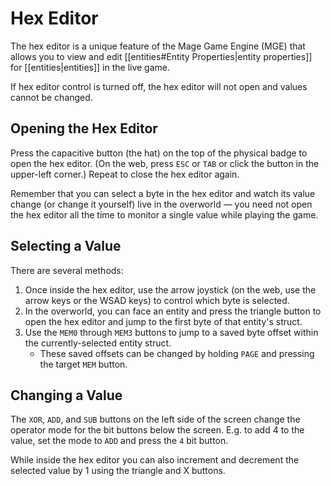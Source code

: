 # Hex Editor

The hex editor is a unique feature of the Mage Game Engine (MGE) that allows you to view and edit [[entities#Entity Properties|entity properties]] for [[entities|entities]] in the live game.

If hex editor control is turned off, the hex editor will not open and values cannot be changed.

## Opening the Hex Editor

Press the capacitive button (the hat) on the top of the physical badge to open the hex editor. (On the web, press `ESC` or `TAB` or click the button in the upper-left corner.) Repeat to close the hex editor again.

Remember that you can select a byte in the hex editor and watch its value change (or change it yourself) live in the overworld — you need not open the hex editor all the time to monitor a single value while playing the game.

## Selecting a Value

There are several methods:

1. Once inside the hex editor, use the arrow joystick (on the web, use the arrow keys or the WSAD keys) to control which byte is selected.
2. In the overworld, you can face an entity and press the triangle button to open the hex editor and jump to the first byte of that entity's struct.
3. Use the `MEM0` through `MEM3` buttons to jump to a saved byte offset within the currently-selected entity struct.
	- These saved offsets can be changed by holding `PAGE` and pressing the target `MEM` button.

## Changing a Value

The `XOR`, `ADD`, and `SUB` buttons on the left side of the screen change the operator mode for the bit buttons below the screen. E.g. to add 4 to the value, set the mode to `ADD` and press the `4` bit button.

While inside the hex editor you can also increment and decrement the selected value by 1 using the triangle and X buttons.
